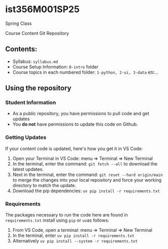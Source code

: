 # ist356M001SP25
Spring Class

Course Content Git Repository



## Contents:

- Syllabus: `syllabus.md` 
- Course Setup Information: `0-intro` folder
- Course topics in each numbered folder: `1-python, 2-ui, 3-data` etc...

## Using the repository

### Student Information

- As a public repository, you have permissions to pull code and get updates
- You **do not** have permissions to update this code on Github. 

### Getting Updates

If your content code is updated, here's how you get it in VS Code:

1. Open your Terminal in VS Code: menu => Terminal => New Terminal
2. In the terminal, enter the command: `git fetch --all` to download the latest updates.
3. Next in the terminal, enter the command: `git reset --hard origin/main` to merge the changes into your local repository and force your working directory to match the update.
4. Download the pip dependencies: `uv pip install -r requirements.txt`

### Requirements

The packages necessary to run the code here are found in `requirements.txt` install using `pip` or `uv`as follows:

1. From VS Code, open a terminal: menu => Terminal => New Terminal
2. In the terminal, enter `uv pip install -r requirements.txt`
3. Alternatively `uv pip install --system -r requirements.txt`

